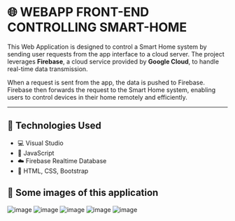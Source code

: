 # 🌐 WEBAPP FRONT-END CONTROLLING SMART-HOME

This Web Application is designed to control a Smart Home system by sending user requests from the app interface to a cloud server. The project leverages **Firebase**, a cloud service provided by **Google Cloud**, to handle real-time data transmission.

When a request is sent from the app, the data is pushed to Firebase. Firebase then forwards the request to the Smart Home system, enabling users to control devices in their home remotely and efficiently.

---

## 🔧 Technologies Used

- 💻 Visual Studio
- 🧠 JavaScript
- ☁️ Firebase Realtime Database
- 🎨 HTML, CSS, Bootstrap

## 🚀 Some images of this application
![image](https://github.com/user-attachments/assets/ab5cb0bf-58b6-4c65-8b2b-66e7115224db)
![image](https://github.com/user-attachments/assets/6a7eb0ec-d0e0-45f2-8249-bd57a118c625)
![image](https://github.com/user-attachments/assets/d1136bb5-3eb9-4003-aa45-ab1eb7ba0000)
![image](https://github.com/user-attachments/assets/4e90b938-cd61-44c0-bb18-cf143b666935)
![image](https://github.com/user-attachments/assets/90d0212f-c446-4103-82cf-34946c147da9)



